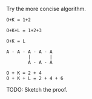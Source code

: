 
Try the more concise algorithm.

```
O+K = 1+2

O+K+L = 1+2+3

O+K = L

A - A - A - A - A
        |       |
        A - A - A

O + K = 2 + 4
O + K + L = 2 + 4 + 6  
```

TODO: Sketch the proof.
